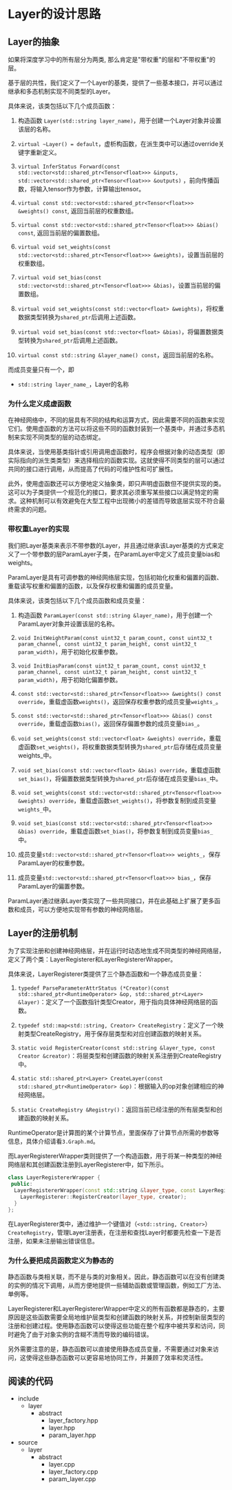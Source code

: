 # Layer的设计思路

## Layer的抽象
如果将深度学习中的所有层分为两类, 那么肯定是"带权重"的层和"不带权重"的层。

基于层的共性，我们定义了一个Layer的基类，提供了一些基本接口，并可以通过继承和多态机制实现不同类型的Layer。

具体来说，该类包括以下几个成员函数：

1. 构造函数 `Layer(std::string layer_name)`，用于创建一个Layer对象并设置该层的名称。

2. `virtual ~Layer() = default`，虚析构函数，在派生类中可以通过override关键字重新定义。

3. `virtual InferStatus Forward(const std::vector<std::shared_ptr<Tensor<float>>> &inputs, std::vector<std::shared_ptr<Tensor<float>>> &outputs)` ，前向传播函数，将输入tensor作为参数，计算输出tensor。

4. `virtual const std::vector<std::shared_ptr<Tensor<float>>> &weights() const`, 返回当前层的权重数组。

5. `virtual const std::vector<std::shared_ptr<Tensor<float>>> &bias() const`, 返回当前层的偏置数组。

6. `virtual void set_weights(const std::vector<std::shared_ptr<Tensor<float>>> &weights)`，设置当前层的权重数组。

7. `virtual void set_bias(const std::vector<std::shared_ptr<Tensor<float>>> &bias)`，设置当前层的偏置数组。

8. `virtual void set_weights(const std::vector<float> &weights)`，将权重数据类型转换为`shared_ptr`后调用上述函数。

9. `virtual void set_bias(const std::vector<float> &bias)`，将偏置数据类型转换为`shared_ptr`后调用上述函数。

10. `virtual const std::string &layer_name() const`，返回当前层的名称。


而成员变量只有一个，即
- `std::string layer_name_`，Layer的名称

### 为什么定义成虚函数
在神经网络中，不同的层具有不同的结构和运算方式，因此需要不同的函数来实现它们。使用虚函数的方法可以将这些不同的函数封装到一个基类中，并通过多态机制来实现不同类型的层的动态绑定。

具体来说，当使用基类指针或引用调用虚函数时，程序会根据对象的动态类型（即实际指向的派生类类型）来选择相应的函数实现。这就使得不同类型的层可以通过共同的接口进行调用，从而提高了代码的可维护性和可扩展性。

此外，使用虚函数还可以方便地定义抽象类，即只声明虚函数但不提供实现的类。这可以为子类提供一个规范化的接口，要求其必须重写某些接口以满足特定的需求。这种机制可以有效避免在大型工程中出现微小的差错而导致底层实现不符合最终需求的问题。


### 带权重Layer的实现
我们把Layer基类来表示不带参数的Layer，并且通过继承该Layer基类的方式来定义了一个带参数的层ParamLayer子类，在ParamLayer中定义了成员变量bias和weights。

ParamLayer是具有可调参数的神经网络层实现，包括初始化权重和偏置的函数、重载读写权重和偏置的函数，以及保存权重和偏置的成员变量。

具体来说，该类包括以下几个成员函数和成员变量：

1. 构造函数 `ParamLayer(const std::string &layer_name)`，用于创建一个ParamLayer对象并设置该层的名称。

2. `void InitWeightParam(const uint32_t param_count, const uint32_t param_channel, const uint32_t param_height, const uint32_t param_width)`，用于初始化权重参数。

3. `void InitBiasParam(const uint32_t param_count, const uint32_t param_channel, const uint32_t param_height, const uint32_t param_width)`，用于初始化偏置参数。

4. `const std::vector<std::shared_ptr<Tensor<float>>> &weights() const override`，重载虚函数`weights()`，返回保存权重参数的成员变量`weights_`。

5. `const std::vector<std::shared_ptr<Tensor<float>>> &bias() const override`，重载虚函数`bias()`，返回保存偏置参数的成员变量`bias_`。

6. `void set_weights(const std::vector<float> &weights) override`，重载虚函数`set_weights()`，将权重数据类型转换为`shared_ptr`后存储在成员变量weights_中。

7. `void set_bias(const std::vector<float> &bias) override`，重载虚函数`set_bias()`，将偏置数据类型转换为`shared_ptr`后存储在成员变量`bias_`中。

8. `void set_weights(const std::vector<std::shared_ptr<Tensor<float>>> &weights) override`，重载虚函数`set_weights()`，将参数复制到成员变量`weights_`中。

9. `void set_bias(const std::vector<std::shared_ptr<Tensor<float>>> &bias) override`，重载虚函数`set_bias()`，将参数复制到成员变量`bias_`中。

10. 成员变量`std::vector<std::shared_ptr<Tensor<float>>> weights_`，保存ParamLayer的权重参数。

11. 成员变量`std::vector<std::shared_ptr<Tensor<float>>> bias_`，保存ParamLayer的偏置参数。


ParamLayer通过继承Layer类实现了一些共同接口，并在此基础上扩展了更多函数和成员，可以方便地实现带有参数的神经网络层。


## Layer的注册机制
为了实现注册和创建神经网络层，并在运行时动态地生成不同类型的神经网络层，定义了两个类：LayerRegisterer和LayerRegistererWrapper。

具体来说，LayerRegisterer类提供了三个静态函数和一个静态成员变量：

1. `typedef ParseParameterAttrStatus (*Creator)(const std::shared_ptr<RuntimeOperator> &op, std::shared_ptr<Layer> &layer)`：定义了一个函数指针类型Creator，用于指向具体神经网络层的函数。

2. `typedef std::map<std::string, Creator> CreateRegistry`：定义了一个映射类型CreateRegistry，用于保存层类型和对应创建函数的映射关系。

3. `static void RegisterCreator(const std::string &layer_type, const Creator &creator)`：将层类型和创建函数的映射关系注册到CreateRegistry中。

4. `static std::shared_ptr<Layer> CreateLayer(const std::shared_ptr<RuntimeOperator> &op)`：根据输入的op对象创建相应的神经网络层。

5. `static CreateRegistry &Registry()`：返回当前已经注册的所有层类型和创建函数的映射关系。


RuntimeOperator是计算图的某个计算节点，里面保存了计算节点所需的参数等信息，具体介绍请看`3.Graph.md`。


而LayerRegistererWrapper类则提供了一个构造函数，用于将某一种类型的神经网络层和其创建函数注册到LayerRegisterer中，如下所示。
```C++
class LayerRegistererWrapper {
 public:
  LayerRegistererWrapper(const std::string &layer_type, const LayerRegisterer::Creator &creator) {
    LayerRegisterer::RegisterCreator(layer_type, creator);
  }
};
```

在LayerRegisterer类中，通过维护一个键值对（`<std::string, Creator>`）`CreateRegistry`，管理Layer注册表，在注册和查找Layer时都要先检查一下是否注册，如果未注册输出错误信息。

### 为什么要把成员函数定义为静态的
静态函数与类相关联，而不是与类的对象相关。因此，静态函数可以在没有创建类的实例的情况下调用，从而方便地提供一些辅助函数或管理函数，例如工厂方法、单例等。

LayerRegisterer和LayerRegistererWrapper中定义的所有函数都是静态的，主要原因是这些函数需要全局地维护层类型和创建函数的映射关系，并控制新层类型的注册和创建过程。使用静态函数可以使得这些功能在整个程序中被共享和访问，同时避免了由于对象实例的含糊不清而导致的编码错误。

另外需要注意的是，静态函数可以直接使用静态成员变量，不需要通过对象来访问，这使得这些静态函数可以更容易地协同工作，并兼顾了效率和灵活性。


## 阅读的代码
- include
	- layer
		- abstract
			- layer_factory.hpp
			- layer.hpp
			- param_layer.hpp
- source
	- layer
		- abstract
			- layer.cpp
			- layer_factory.cpp
			- param_layer.cpp

